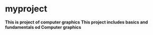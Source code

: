 # myproject

**This is project of computer graphics**
**This project includes basics and fundamentals od Computer graphics**
